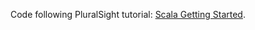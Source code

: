 Code following PluralSight tutorial: [Scala Getting Started](https://app.pluralsight.com/library/courses/scala-getting-started/table-of-contents).
